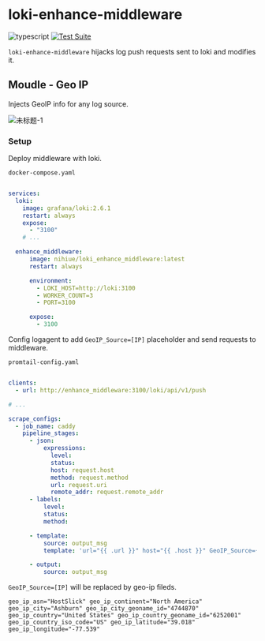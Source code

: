 # loki-enhance-middleware

![typescript](https://img.shields.io/npm/types/scrub-js.svg)
[![Test Suite](https://github.com/Nihiue/loki-enhance-middleware/actions/workflows/main.yml/badge.svg)](https://github.com/Nihiue/loki-enhance-middleware/actions/workflows/main.yml)

`loki-enhance-middleware` hijacks log push requests sent to loki and modifies it.

## Moudle - Geo IP

Injects GeoIP info for any log source.

![未标题-1](https://user-images.githubusercontent.com/5763301/188595103-5719c66c-b94b-40ec-ad49-9e4cf66f07b8.png)

### Setup

Deploy middleware with loki.

`docker-compose.yaml`
```yaml

services:
  loki:
    image: grafana/loki:2.6.1
    restart: always
    expose:
      - "3100"
    # ...

  enhance_middleware:
      image: nihiue/loki_enhance_middleware:latest
      restart: always

      environment:
        - LOKI_HOST=http://loki:3100
        - WORKER_COUNT=3
        - PORT=3100

      expose:
        - 3100
```

Config logagent to add `GeoIP_Source=[IP]` placeholder and send requests to middleware.

`promtail-config.yaml`
```yaml

clients:
  - url: http://enhance_middleware:3100/loki/api/v1/push

# ...

scrape_configs:
  - job_name: caddy
    pipeline_stages:
      - json:
          expressions:
            level:
            status:
            host: request.host
            method: request.method
            url: request.uri
            remote_addr: request.remote_addr
      - labels:
          level:
          status:
          method:

      - template:
          source: output_msg
          template: 'url="{{ .url }}" host="{{ .host }}" GeoIP_Source={{.remote_addr }}'

      - output:
          source: output_msg
```

`GeoIP_Source=[IP]` will be replaced by geo-ip fileds.

```
geo_ip_asn="HostSlick" geo_ip_continent="North America" geo_ip_city="Ashburn" geo_ip_city_geoname_id="4744870" geo_ip_country="United States" geo_ip_country_geoname_id="6252001" geo_ip_country_iso_code="US" geo_ip_latitude="39.018" geo_ip_longitude="-77.539"

```
